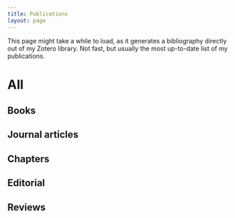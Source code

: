 ```yaml
---
title: Publications 
layout: page
---
```


This page might take a while to load, as it generates a bibliography directly out of my Zotero library. Not fast, but usually the most up-to-date list of my publications.

# All
<script src="http://bibbase.org/show?bib=mackenzie.bib&jsonp=1" ></script> 
<script src="http://bibbase.org/show?bib=mackenzie.bib&jsonp=1"></script> 

## Books

<script src="http://bibbase.org/show?bib=https%3A%2F%2Fapi.zotero.org%2Fusers%2F29527%2Fcollections%2F2CTSQS6E%2Fitems%3Fkey%3DS3GobiioCxSdElCoDrZVcVoD%26format%3Dbibtex%26limit%3D100&jsonp=1"></script> 

## Journal articles

<script src="http://bibbase.org/show?bib=https%3A%2F%2Fapi.zotero.org%2Fusers%2F29527%2Fcollections%2FZKIJGDGN%2Fitems%3Fkey%3DS3GobiioCxSdElCoDrZVcVoD%26format%3Dbibtex%26limit%3D100&jsonp=1"></script> 

## Chapters

<script src="http://bibbase.org/show?bib=https%3A%2F%2Fapi.zotero.org%2Fusers%2F29527%2Fcollections%2FUKEQV3FC%2Fitems%3Fkey%3DS3GobiioCxSdElCoDrZVcVoD%26format%3Dbibtex%26limit%3D100&jsonp=1"></script> 

## Editorial

<script src="http://bibbase.org/show?bib=https%3A%2F%2Fapi.zotero.org%2Fusers%2F29527%2Fcollections%2FQTTC6UFC%2Fitems%3Fkey%3DS3GobiioCxSdElCoDrZVcVoD%26format%3Dbibtex%26limit%3D100&jsonp=1"></script> 

## Reviews

<script src="http://bibbase.org/show?bib=https%3A%2F%2Fapi.zotero.org%2Fusers%2F29527%2Fcollections%2FSV9STP6R%2Fitems%3Fkey%3DS3GobiioCxSdElCoDrZVcVoD%26format%3Dbibtex%26limit%3D100&jsonp=1"></script> 

